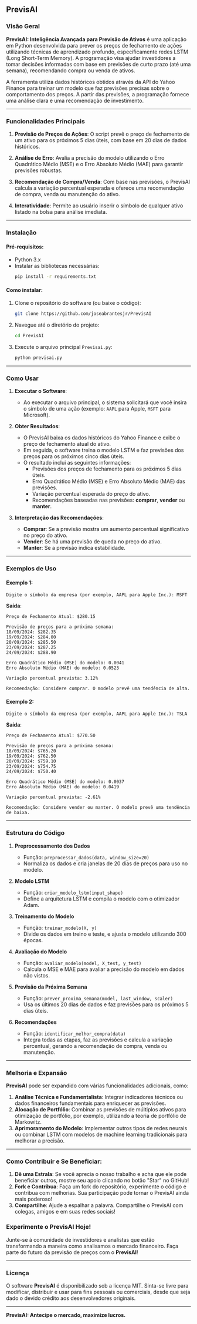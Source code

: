 ## **PrevisAI**

### Visão Geral

**PrevisAI: Inteligência Avançada para Previsão de Ativos** é uma aplicação em Python desenvolvida para prever os preços de fechamento de ações utilizando técnicas de aprendizado profundo, especificamente redes LSTM (Long Short-Term Memory). A programação visa ajudar investidores a tomar decisões informadas com base em previsões de curto prazo (até uma semana), recomendando compra ou venda de ativos.

A ferramenta utiliza dados históricos obtidos através da API do Yahoo Finance para treinar um modelo que faz previsões precisas sobre o comportamento dos preços. A partir das previsões, a  programação fornece uma análise clara e uma recomendação de investimento.

---

### Funcionalidades Principais

1. **Previsão de Preços de Ações**: O script prevê o preço de fechamento de um ativo para os próximos 5 dias úteis, com base em 20 dias de dados históricos.
   
2. **Análise de Erro**: Avalia a precisão do modelo utilizando o Erro Quadrático Médio (MSE) e o Erro Absoluto Médio (MAE) para garantir previsões robustas.

3. **Recomendação de Compra/Venda**: Com base nas previsões, o PrevisAI calcula a variação percentual esperada e oferece uma recomendação de compra, venda ou manutenção do ativo.

4. **Interatividade**: Permite ao usuário inserir o símbolo de qualquer ativo listado na bolsa para análise imediata.

---

### Instalação

#### Pré-requisitos:
- Python 3.x
- Instalar as bibliotecas necessárias:
  ```bash
  pip install -r requirements.txt
  ```

#### Como instalar:
1. Clone o repositório do software (ou baixe o código):
   ```bash
   git clone https://github.com/joseabrantesjr/PrevisAI
   ```

2. Navegue até o diretório do projeto:
   ```bash
   cd PrevisAI
   ```

3. Execute o arquivo principal `Previsai.py`:
   ```bash
   python previsai.py
   ```

---

### Como Usar

1. **Executar o Software**:
   - Ao executar o arquivo principal, o sistema solicitará que você insira o símbolo de uma ação (exemplo: `AAPL` para Apple, `MSFT` para Microsoft).

2. **Obter Resultados**:
   - O PrevisAI baixa os dados históricos do Yahoo Finance e exibe o preço de fechamento atual do ativo.
   - Em seguida, o software treina o modelo LSTM e faz previsões dos preços para os próximos cinco dias úteis.
   - O resultado inclui as seguintes informações:
     - Previsões dos preços de fechamento para os próximos 5 dias úteis.
     - Erro Quadrático Médio (MSE) e Erro Absoluto Médio (MAE) das previsões.
     - Variação percentual esperada do preço do ativo.
     - Recomendações baseadas nas previsões: **comprar**, **vender** ou **manter**.

3. **Interpretação das Recomendações**:
   - **Comprar**: Se a previsão mostra um aumento percentual significativo no preço do ativo.
   - **Vender**: Se há uma previsão de queda no preço do ativo.
   - **Manter**: Se a previsão indica estabilidade.

---

### Exemplos de Uso

#### Exemplo 1:
```
Digite o símbolo da empresa (por exemplo, AAPL para Apple Inc.): MSFT
```
**Saída**:
```
Preço de Fechamento Atual: $280.15

Previsão de preços para a próxima semana:
18/09/2024: $282.35
19/09/2024: $284.00
20/09/2024: $285.50
23/09/2024: $287.25
24/09/2024: $288.90

Erro Quadrático Médio (MSE) do modelo: 0.0041
Erro Absoluto Médio (MAE) do modelo: 0.0523

Variação percentual prevista: 3.12%

Recomendação: Considere comprar. O modelo prevê uma tendência de alta.
```

#### Exemplo 2:
```
Digite o símbolo da empresa (por exemplo, AAPL para Apple Inc.): TSLA
```
**Saída**:
```
Preço de Fechamento Atual: $770.50

Previsão de preços para a próxima semana:
18/09/2024: $765.20
19/09/2024: $762.50
20/09/2024: $759.10
23/09/2024: $754.75
24/09/2024: $750.40

Erro Quadrático Médio (MSE) do modelo: 0.0037
Erro Absoluto Médio (MAE) do modelo: 0.0419

Variação percentual prevista: -2.61%

Recomendação: Considere vender ou manter. O modelo prevê uma tendência de baixa.
```

---

### Estrutura do Código

1. **Preprocessamento dos Dados**
   - Função: `preprocessar_dados(data, window_size=20)`
   - Normaliza os dados e cria janelas de 20 dias de preços para uso no modelo.

2. **Modelo LSTM**
   - Função: `criar_modelo_lstm(input_shape)`
   - Define a arquitetura LSTM e compila o modelo com o otimizador Adam.

3. **Treinamento do Modelo**
   - Função: `treinar_modelo(X, y)`
   - Divide os dados em treino e teste, e ajusta o modelo utilizando 300 épocas.

4. **Avaliação do Modelo**
   - Função: `avaliar_modelo(model, X_test, y_test)`
   - Calcula o MSE e MAE para avaliar a precisão do modelo em dados não vistos.

5. **Previsão da Próxima Semana**
   - Função: `prever_proxima_semana(model, last_window, scaler)`
   - Usa os últimos 20 dias de dados e faz previsões para os próximos 5 dias úteis.

6. **Recomendações**
   - Função: `identificar_melhor_compra(data)`
   - Integra todas as etapas, faz as previsões e calcula a variação percentual, gerando a recomendação de compra, venda ou manutenção.

---

### Melhoria e Expansão

**PrevisAI** pode ser expandido com várias funcionalidades adicionais, como:
1. **Análise Técnica e Fundamentalista**: Integrar indicadores técnicos ou dados financeiros fundamentais para enriquecer as previsões.
2. **Alocação de Portfólio**: Combinar as previsões de múltiplos ativos para otimização de portfólio, por exemplo, utilizando a teoria de portfólio de Markowitz.
3. **Aprimoramento do Modelo**: Implementar outros tipos de redes neurais ou combinar LSTM com modelos de machine learning tradicionais para melhorar a precisão.

---

### **Como Contribuir e Se Beneficiar:**
1. **Dê uma Estrala**: Se você aprecia o nosso trabalho e acha que ele pode beneficiar outros, mostre seu apoio clicando no botão "Star" no GitHub!
2. **Fork e Contribua**: Faça um fork do repositório, experimente o código e contribua com melhorias. Sua participação pode tornar o PrevisAI ainda mais poderoso!
3. **Compartilhe**: Ajude a espalhar a palavra. Compartilhe o PrevisAI com colegas, amigos e em suas redes sociais!

### **Experimente o PrevisAI Hoje!**
Junte-se à comunidade de investidores e analistas que estão transformando a maneira como analisamos o mercado financeiro. Faça parte do futuro da previsão de preços com o **PrevisAI**!

---

### Licença

O software **PrevisAI** é disponibilizado sob a licença MIT. Sinta-se livre para modificar, distribuir e usar para fins pessoais ou comerciais, desde que seja dado o devido crédito aos desenvolvedores originais.

---

**PrevisAI: Antecipe o mercado, maximize lucros.**